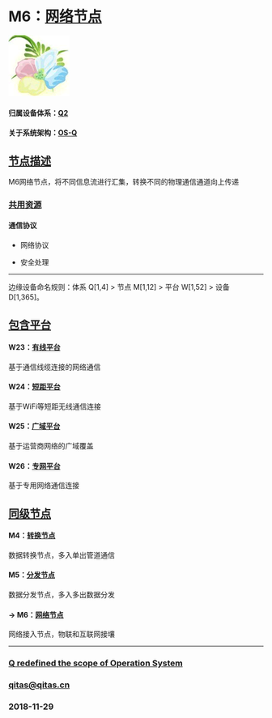 ﻿# M6：[网络节点](https://github.com/OS-Q/M6) 

[![sites](OS-Q/OS-Q.png)](http：//www.OS-Q.com)

#### 归属设备体系：[Q2](https://github.com/OS-Q/Q2)

#### 关于系统架构：[OS-Q](https://github.com/OS-Q/OS-Q)

## [节点描述](https://github.com/OS-Q/M6/wiki) 

M6网络节点，将不同信息流进行汇集，转换不同的物理通信通道向上传递

### [共用资源](https://github.com/OS-Q/M6/wiki/src) 

#### 通信协议

- 网络协议

- 安全处理

---

边缘设备命名规则：体系 Q[1,4] > 节点 M[1,12] > 平台 W[1,52] > 设备 D[1,365]。

## [包含平台](https//github.com/OS-Q/M6/wiki/index) 

#### W23：[有线平台](https://github.com/OS-Q/W23)

基于通信线缆连接的网络通信

#### W24：[短距平台](https://github.com/OS-Q/W24)

基于WiFi等短距无线通信连接

#### W25：[广域平台](https://github.com/OS-Q/W25)

基于运营商网络的广域覆盖

#### W26：[专网平台](https://github.com/OS-Q/W26)

基于专用网络通信连接


## [同级节点](https://github.com/OS-Q/M6/wiki/index)

#### M4：[转换节点](https://github.com/OS-Q/M4)

数据转换节点，多入单出管道通信

#### M5：[分发节点](https://github.com/OS-Q/M5)

数据分发节点，多入多出数据分发

#### -> M6：[网络节点](https://github.com/OS-Q/M6)

网络接入节点，物联和互联网接壤

---

###  [Q redefined the scope of Operation System](http://www.OS-Q.com)
###  qitas@qitas.cn
###  2018-11-29
